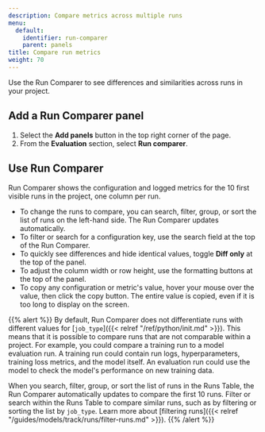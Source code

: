```yaml
---
description: Compare metrics across multiple runs
menu:
  default:
    identifier: run-comparer
    parent: panels
title: Compare run metrics
weight: 70
---
```


Use the Run Comparer to see differences and similarities across runs in your project. 

## Add a Run Comparer panel

1. Select the **Add panels** button in the top right corner of the page.
1. From the **Evaluation** section, select **Run comparer**.

## Use Run Comparer
Run Comparer shows the configuration and logged metrics for the 10 first visible runs in the project, one column per run.

- To change the runs to compare, you can search, filter, group, or sort the list of runs on the left-hand side. The Run Comparer updates automatically.
- To filter or search for a configuration key, use the search field at the top of the Run Comparer.
- To quickly see differences and hide identical values, toggle **Diff only** at the top of the panel.
- To adjust the column width or row height, use the formatting buttons at the top of the panel.
- To copy any configuration or metric's value, hover your mouse over the value, then click the copy button. The entire value is copied, even if it is too long to display on the screen.

{{% alert %}}
By default, Run Comparer does not differentiate runs with different values for [`job_type`]({{< relref "/ref/python/init.md" >}}). This means that it is possible to compare runs that are not comparable within a project. For example, you could compare a training run to a model evaluation run. A training run could contain run logs, hyperparameters, training loss metrics, and the model itself. An evaluation run could use the model to check the model's performance on new training data.

When you search, filter, group, or sort the list of runs in the Runs Table, the Run Comparer automatically updates to compare the first 10 runs. Filter or search within the Runs Table to compare similar runs, such as by filtering or sorting the list by `job_type`. Learn more about [filtering runs]({{< relref "/guides/models/track/runs/filter-runs.md" >}}).
{{% /alert %}}
